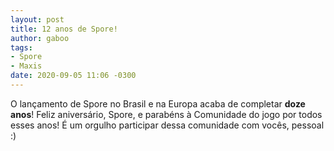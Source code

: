 ```yaml
---
layout: post
title: 12 anos de Spore!
author: gaboo
tags:
- Spore
- Maxis
date: 2020-09-05 11:06 -0300
---
```

O lançamento de Spore no Brasil e na Europa acaba de completar **doze anos**! Feliz aniversário, Spore, e parabéns à Comunidade do jogo por todos esses anos! É um orgulho participar dessa comunidade com vocês, pessoal :)
